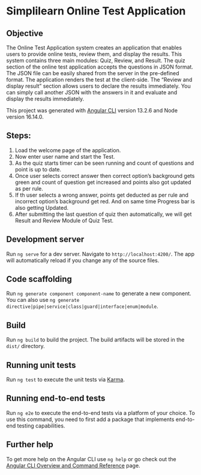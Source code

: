 # Simplilearn Online Test Application

## Objective 

The Online Test Application system creates an application that enables users to provide online tests, review them, and display the results. 
This system contains three main modules: Quiz, Review, and Result. 
The quiz section of the online test application accepts the questions in JSON format. The JSON file can be easily shared from the server in the pre-defined format. The application renders the test at the client-side.
The “Review and display result” section allows users to declare the results immediately. You can simply call another JSON with the answers in it and evaluate and display the results immediately.

This project was generated with [Angular CLI](https://github.com/angular/angular-cli) version 13.2.6 and Node version 16.14.0.

## Steps: 
1. Load the welcome page of the application.
2. Now enter user name and start the Test.
3. As the quiz starts timer can be seen running and count of questions and point is up to date.
4. Once user selects correct answer then correct option’s background gets green and count of question get increased and points also got updated as per rule.
5. If th user selects a wrong answer, points get deducted as per rule and incorrect option’s background get red. And on same time Progress bar is also getting Updated. 
6. After submitting the last question of quiz then automatically, we will get Result and Review Module of Quiz Test.

## Development server

Run `ng serve` for a dev server. Navigate to `http://localhost:4200/`. The app will automatically reload if you change any of the source files.

## Code scaffolding

Run `ng generate component component-name` to generate a new component. You can also use `ng generate directive|pipe|service|class|guard|interface|enum|module`.

## Build

Run `ng build` to build the project. The build artifacts will be stored in the `dist/` directory.

## Running unit tests

Run `ng test` to execute the unit tests via [Karma](https://karma-runner.github.io).

## Running end-to-end tests

Run `ng e2e` to execute the end-to-end tests via a platform of your choice. To use this command, you need to first add a package that implements end-to-end testing capabilities.

## Further help

To get more help on the Angular CLI use `ng help` or go check out the [Angular CLI Overview and Command Reference](https://angular.io/cli) page.
